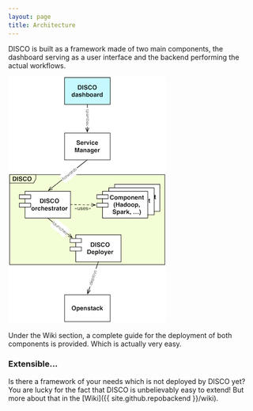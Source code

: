 ```yaml
---
layout: page
title: Architecture
---
```


DISCO is built as a framework made of two main components, the dashboard serving as a user interface and the backend performing the actual workflows.

![DISCO architecture](public/pictures/DISCO_overview.png)

Under the Wiki section, a complete guide for the deployment of both components is provided. Which is actually very easy.

### Extensible...
Is there a framework of your needs which is not deployed by DISCO yet? You are lucky for the fact that DISCO is unbelievably easy to extend! But more about that in the [Wiki]({{ site.github.repobackend }}/wiki).
